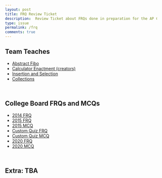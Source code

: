 ```yaml
---
layout: post
title: FRQ Review Ticket
description:  Review Ticket about FRQs done in preparation for the AP CSA exam
type: issue
permalink: /frq
comments: true
---
```


## Team Teaches
- [Abstract Fibo](https://dino596.github.io/arthur_2025/frq/abstract_fibo)
- [Calculator Enactment (creators)](https://nighthawkcoders.github.io/portfolio_2025/2025/03/17/calculatorlesson_IPYNB_2_.html)
- [Insertion and Selection](https://dino596.github.io/arthur_2025/frq/sorting1)
- [Collections](https://dino596.github.io/arthur_2025/frq/collections)
<br>

## College Board FRQs and MCQs
- [2014 FRQ](https://dino596.github.io/arthur_2025/2014)
- [2015 FRQ](https://dino596.github.io/arthur_2025/2015)
- [2015 MCQ](https://dino596.github.io/arthur_2025/mcq)
- [Custom Quiz FRQ](https://dino596.github.io/arthur_2025/custom/frq)
- [Custom Quiz MCQ](https://dino596.github.io/arthur_2025/custom/mcq)
- [2020 FRQ](https://dino596.github.io/arthur_2025/2020/frq)
- [2020 MCQ](https://dino596.github.io/arthur_2025/2020/mcq)
<br>

## Extra: TBA